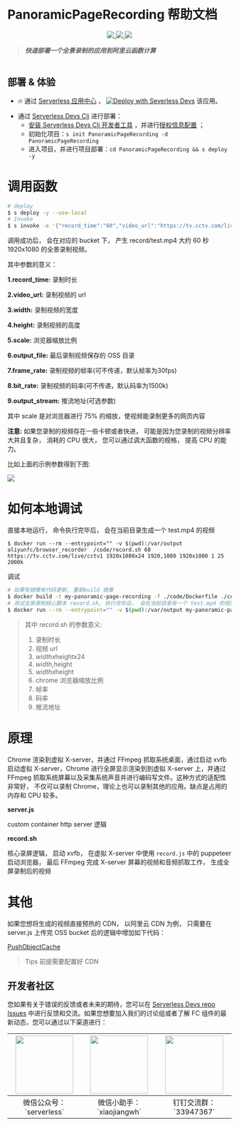 # PanoramicPageRecording 帮助文档

<p align="center" class="flex justify-center">
    <a href="https://www.serverless-devs.com" class="ml-1">
    <img src="http://editor.devsapp.cn/icon?package=headless-ffmpeg&type=packageType">
  </a>
  <a href="http://www.devsapp.cn/details.html?name=headless-ffmpeg" class="ml-1">
    <img src="http://editor.devsapp.cn/icon?package=headless-ffmpeg&type=packageVersion">
  </a>
  <a href="http://www.devsapp.cn/details.html?name=headless-ffmpeg" class="ml-1">
    <img src="http://editor.devsapp.cn/icon?package=headless-ffmpeg&type=packageDownload">
  </a>
</p>

<description>

> ***快速部署一个全景录制的应用到阿里云函数计算***

</description>

<table>

</table>

<codepre id="codepre">

</codepre>

<deploy>

## 部署 & 体验

<appcenter>

- :fire: 通过 [Serverless 应用中心](https://fcnext.console.aliyun.com/applications/create?template=PanoramicPageRecording) ，
[![Deploy with Severless Devs](https://img.alicdn.com/imgextra/i1/O1CN01w5RFbX1v45s8TIXPz_!!6000000006118-55-tps-95-28.svg)](https://fcnext.console.aliyun.com/applications/create?template=PanoramicPageRecording)  该应用。 

</appcenter>

- 通过 [Serverless Devs Cli](https://www.serverless-devs.com/serverless-devs/install) 进行部署：
    - [安装 Serverless Devs Cli 开发者工具](https://www.serverless-devs.com/serverless-devs/install) ，并进行[授权信息配置](https://www.serverless-devs.com/fc/config) ；
    - 初始化项目：`s init PanoramicPageRecording -d PanoramicPageRecording`   
    - 进入项目，并进行项目部署：`cd PanoramicPageRecording && s deploy -y`

</deploy>

<appdetail id="flushContent">

# 调用函数

``` bash
# deploy
$ s deploy -y --use-local
# Invoke
$ s invoke -e '{"record_time":"60","video_url":"https://tv.cctv.com/live/cctv1/","output_file":"record/test.mp4", "width":"1920", "height":"1080", "scale": 0.75, "frame_rate":25,"bit_rate":"2000k"}'
```

调用成功后， 会在对应的 bucket 下， 产生 record/test.mp4 大约 60 秒 1920x1080 的全景录制视频。

其中参数的意义：

**1.record_time:** 录制时长

**2.video_url:** 录制视频的 url

**3.width:** 录制视频的宽度

**4.height:** 录制视频的高度

**5.scale:** 浏览器缩放比例

**6.output_file:** 最后录制视频保存的 OSS 目录

**7.frame_rate:** 录制视频的帧率(可不传递，默认帧率为30fps)

**8.bit_rate:** 录制视频的码率(可不传递，默认码率为1500k)

**9.output_stream:** 推流地址(可选参数)

其中 scale 是对浏览器进行 75% 的缩放，使视频能录制更多的网页内容

**注意:** 如果您录制的视频存在一些卡顿或者快进， 可能是因为您录制的视频分辨率大并且复杂， 消耗的 CPU 很大， 您可以通过调大函数的规格， 提高 CPU 的能力。

比如上面的示例参数得到下图:

![](https://img.alicdn.com/imgextra/i3/O1CN01fbUSSP1umgrF0cfFr_!!6000000006080-2-tps-3048-1706.png)

# 如何本地调试

直接本地运行， 命令执行完毕后， 会在当前目录生成一个 test.mp4 的视频

```
$ docker run --rm --entrypoint="" -v $(pwd):/var/output aliyunfc/browser_recorder  /code/record.sh 60 https://tv.cctv.com/live/cctv1 1920x1080x24 1920,1080 1920x1080 1 25 2000k
```

调试

```bash
# 如果有镜像有代码更新, 重新build 镜像
$ docker build -t my-panoramic-page-recording -f ./code/Dockerfile ./code
# 测试全屏录制核心脚本 record.sh, 执行完毕后， 会在当前目录有一个 test.mp4 的视频
$ docker run --rm --entrypoint="" -v $(pwd):/var/output my-panoramic-page-recording  /code/record.sh 60 https://tv.cctv.com/live/cctv1 1920x1080x24 1920,1080 1920x1080 1 25 2000k
```

> 其中 record.sh 的参数意义:
> 1. 录制时长
> 2. 视频 url
> 3. $widthx$heightx24
> 4. $width,$height
> 5. $widthx$height
> 6. chrome 浏览器缩放比例
> 7. 帧率
> 8. 码率
> 9. 推流地址

# 原理

Chrome 渲染到虚拟 X-server，并通过 FFmpeg 抓取系统桌⾯，通过启动 xvfb 启动虚拟 X-server，Chrome 进⾏全屏显示渲染到到虚拟 X-server 上，并通过 FFmpeg 抓取系统屏幕以及采集系统声⾳并进⾏编码写⽂件。这种⽅式的适配性⾮常好， 不仅可以录制 Chrome，理论上也可以录制其他的应⽤。缺点是占⽤的内存和 CPU 较多。

**server.js**

custom container http server 逻辑

**record.sh**

核心录屏逻辑， 启动 xvfb， 在虚拟 X-server 中使用 `record.js` 中的 puppeteer 启动浏览器， 最后 FFmpeg 完成 X-server 屏幕的视频和音频抓取工作， 生成全屏录制后的视频

# 其他
如果您想将生成的视频直接预热的 CDN， 以阿里云 CDN 为例， 只需要在 server.js 上传完 OSS bucket 后的逻辑中增加如下代码：

[PushObjectCache](https://next.api.aliyun.com/api/Cdn/2018-05-10/PushObjectCache?lang=NODEJS&sdkStyle=old&params={})

> Tips 前提需要配置好 CDN


</appdetail>

<devgroup>

## 开发者社区

您如果有关于错误的反馈或者未来的期待，您可以在 [Serverless Devs repo Issues](https://github.com/serverless-devs/serverless-devs/issues) 中进行反馈和交流。如果您想要加入我们的讨论组或者了解 FC 组件的最新动态，您可以通过以下渠道进行：

<p align="center">

| <img src="https://serverless-article-picture.oss-cn-hangzhou.aliyuncs.com/1635407298906_20211028074819117230.png" width="130px" > | <img src="https://serverless-article-picture.oss-cn-hangzhou.aliyuncs.com/1635407044136_20211028074404326599.png" width="130px" > | <img src="https://serverless-article-picture.oss-cn-hangzhou.aliyuncs.com/1635407252200_20211028074732517533.png" width="130px" > |
|--- | --- | --- |
| <center>微信公众号：\`serverless\`</center> | <center>微信小助手：\`xiaojiangwh\`</center> | <center>钉钉交流群：\`33947367\`</center> | 

</p>

</devgroup>